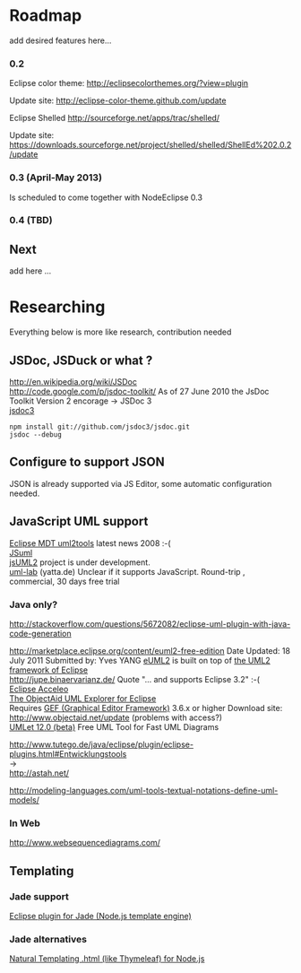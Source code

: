 
# Roadmap

add desired features here...

### 0.2

Eclipse color theme:
http://eclipsecolorthemes.org/?view=plugin 
 
Update site: http://eclipse-color-theme.github.com/update 
 
Eclipse Shelled
http://sourceforge.net/apps/trac/shelled/ 

Update site: https://downloads.sourceforge.net/project/shelled/shelled/ShellEd%202.0.2/update

### 0.3 (April-May 2013)

Is scheduled to come together with NodeEclipse 0.3

### 0.4 (TBD)

## Next

add here ...

# Researching

Everything below is more like research, contribution needed

## JSDoc, JSDuck or what ?

http://en.wikipedia.org/wiki/JSDoc  
http://code.google.com/p/jsdoc-toolkit/  As of 27 June 2010 the JsDoc Toolkit Version 2 encorage -> JSDoc 3  
[jsdoc3](https://github.com/jsdoc3/jsdoc)  

	npm install git://github.com/jsdoc3/jsdoc.git
	jsdoc --debug
	
## Configure to support JSON

JSON is already supported via JS Editor, some automatic configuration needed. 
	
## JavaScript UML support

[Eclipse MDT uml2tools](http://www.eclipse.org/modeling/mdt/?project=uml2tools#uml2tools) latest news 2008 :-(  
[JSuml](http://jsuml.gaertner-network.de/)  
[jsUML2](http://code.google.com/p/jsuml2/)  project is under development.  
[uml-lab](http://www.uml-lab.com/en/uml-lab/) (yatta.de) Unclear if it supports JavaScript. Round-trip , commercial, 30 days free trial  

### Java only?

http://stackoverflow.com/questions/5672082/eclipse-uml-plugin-with-java-code-generation  

http://marketplace.eclipse.org/content/euml2-free-edition  Date Updated: 18 July 2011 Submitted by: Yves YANG
[eUML2](http://www.soyatec.com/euml2/features/) is built
 on top of [the UML2 framework of Eclipse](http://www.eclipse.org/modeling/mdt/?project=uml2)   
http://jupe.binaervarianz.de/  Quote "... and supports Eclipse 3.2" :-(  
[Eclipse Acceleo](http://www.eclipse.org/acceleo/)  
[The ObjectAid UML Explorer for Eclipse](http://objectaid.com/)   
 Requires [GEF (Graphical Editor Framework)](http://www.eclipse.org/gef/) 3.6.x or higher
 Download site: http://www.objectaid.net/update  (problems with access?)   
[UMLet 12.0 (beta)](http://www.umlet.com/) Free UML Tool for Fast UML Diagrams

http://www.tutego.de/java/eclipse/plugin/eclipse-plugins.html#Entwicklungstools  
->  
http://astah.net/    

http://modeling-languages.com/uml-tools-textual-notations-define-uml-models/  

### In Web 

http://www.websequencediagrams.com/

## Templating

### Jade support

[Eclipse plugin for Jade (Node.js template engine)](http://stackoverflow.com/questions/15610410/eclipse-plugin-for-jade-node-js-template-engine/15610469)

### Jade alternatives

[Natural Templating .html (like Thymeleaf) for Node.js](http://stackoverflow.com/questions/15652602/natural-templating-html-like-thymeleaf-for-node-js)
